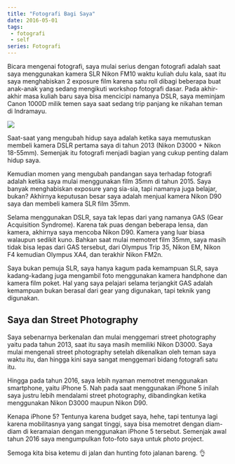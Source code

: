 ```yaml
---
title: "Fotografi Bagi Saya"
date: 2016-05-01
tags: 
 - fotografi
 - self
series: Fotografi
---
```


Bicara mengenai fotografi, saya mulai serius dengan fotografi adalah saat saya menggunakan kamera SLR Nikon FM10 waktu kuliah dulu kala, saat itu saya menghabiskan 2 exposure film karena satu roll dibagi beberapa buat anak-anak yang sedang mengikuti workshop fotografi dasar. Pada akhir-akhir masa kuliah baru saya bisa mencicipi namanya DSLR, saya meminjam Canon 1000D milik temen saya saat sedang trip panjang ke nikahan teman di Indramayu.

![](https://1.bp.blogspot.com/-1jPJWodarAU/WRke2rHnOxI/AAAAAAAAYNY/dfFJT2FwUdkz_7MDlP-Ja0oW3vjK2Cj3QCEw/s1600/tumblr_om67yeioWT1skyf6no1_1280.jpg)

Saat-saat yang mengubah hidup saya adalah ketika saya memutuskan membeli kamera DSLR pertama saya di tahun 2013 (Nikon D3000 + Nikon 18-55mm). Semenjak itu fotografi menjadi bagian yang cukup penting dalam hidup saya.

Kemudian momen yang mengubah pandangan saya terhadap fotografi adalah ketika saya mulai menggunakan film 35mm di tahun 2015. Saya banyak menghabiskan exposure yang sia-sia, tapi namanya juga belajar, bukan? Akhirnya keputusan besar saya adalah menjual kamera Nikon D90 saya dan membeli kamera SLR film 35mm.

Selama menggunakan DSLR, saya tak lepas dari yang namanya GAS (Gear Acquisition Syndrome). Karena tak puas dengan beberapa lensa, dan kamera, akhirnya saya mencoba Nikon D90. Kamera yang luar biasa walaupun sedikit kuno. Bahkan saat mulai memotret film 35mm, saya masih tidak bisa lepas dari GAS tersebut, dari Olympus Trip 35, Nikon EM, Nikon F4 kemudian Olympus XA4, dan terakhir Nikon FM2n.

Saya bukan pemuja SLR, saya hanya kagum pada kemampuan SLR, saya kadang-kadang juga mengambil foto menggunakan kamera handphone dan kamera film poket. Hal yang saya pelajari selama terjangkit GAS adalah kemampuan bukan berasal dari gear yang digunakan, tapi teknik yang digunakan.

## Saya dan Street Photography

Saya sebenarnya berkenalan dan mulai menggemari street photography yaitu pada tahun 2013, saat itu saya masih memiliki Nikon D3000. Saya mulai mengenali street photography setelah dikenalkan oleh teman saya waktu itu, dan hingga kini saya sangat menggemari bidang fotografi satu itu.

Hingga pada tahun 2016, saya lebih nyaman memotret menggunakan smartphone, yaitu iPhone 5. Nah pada saat menggunakan iPhone 5 inilah saya justru lebih mendalami street photography, dibandingkan ketika menggunakan Nikon D3000 maupun Nikon D90.

Kenapa iPhone 5? Tentunya karena budget saya, hehe, tapi tentunya lagi karena mobilitasnya yang sangat tinggi, saya bisa memotret dengan diam-diam di keramaian dengan menggunakan iPhone 5 tersebut. Semenjak awal tahun 2016 saya mengumpulkan foto-foto saya untuk photo project.

Semoga kita bisa ketemu di jalan dan hunting foto jalanan bareng. 👌



